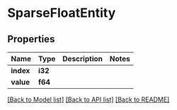 # SparseFloatEntity

## Properties

Name | Type | Description | Notes
------------ | ------------- | ------------- | -------------
**index** | **i32** |  | 
**value** | **f64** |  | 

[[Back to Model list]](../README.md#documentation-for-models) [[Back to API list]](../README.md#documentation-for-api-endpoints) [[Back to README]](../README.md)


